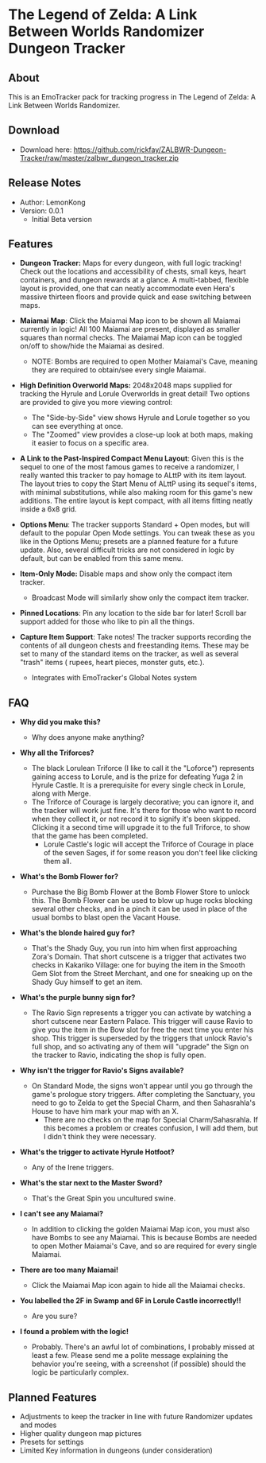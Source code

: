 # The Legend of Zelda: A Link Between Worlds Randomizer Dungeon Tracker

## About

This is an EmoTracker pack for tracking progress in The Legend of Zelda: A Link Between Worlds Randomizer.

## Download

- Download here: https://github.com/rickfay/ZALBWR-Dungeon-Tracker/raw/master/zalbwr_dungeon_tracker.zip

## Release Notes

- Author: LemonKong
- Version: 0.0.1
    - Initial Beta version

## Features

- **Dungeon Tracker:** Maps for every dungeon, with full logic tracking! Check out the locations and accessibility of
  chests, small keys, heart containers, and dungeon rewards at a glance. A multi-tabbed, flexible layout is provided,
  one that can neatly accommodate even Hera's massive thirteen floors and provide quick and ease switching between maps.


- **Maiamai Map**: Click the Maiamai Map icon to be shown all Maiamai currently in logic! All 100 Maiamai are present,
  displayed as smaller squares than normal checks. The Maiamai Map icon can be toggled on/off to show/hide the Maiamai
  as desired.
    - NOTE: Bombs are required to open Mother Maiamai's Cave, meaning they are required to obtain/see every single
      Maiamai.


- **High Definition Overworld Maps:** 2048x2048 maps supplied for tracking the Hyrule and Lorule Overworlds in great
  detail! Two options are provided to give you more viewing control:
    - The "Side-by-Side" view shows Hyrule and Lorule together so you can see everything at once.
    - The "Zoomed" view provides a close-up look at both maps, making it easier to focus on a specific area.


- **A Link to the Past-Inspired Compact Menu Layout**: Given this is the sequel to one of the most famous games to
  receive a randomizer, I really wanted this tracker to pay homage to ALttP with its item layout. The layout tries to
  copy the Start Menu of ALttP using its sequel's items, with minimal substitutions, while also making room for this
  game's new additions. The entire layout is kept compact, with all items fitting neatly inside a 6x8 grid.


- **Options Menu**: The tracker supports Standard + Open modes, but will default to the popular Open Mode settings. You can tweak these as you like in the Options Menu; presets are a planned feature for a future update. Also, several difficult tricks are not considered in logic by default, but can be enabled from this same menu.


- **Item-Only Mode:** Disable maps and show only the compact item tracker.
    - Broadcast Mode will similarly show only the compact item tracker.


- **Pinned Locations**: Pin any location to the side bar for later! Scroll bar support added for those who like to pin all the things.


- **Capture Item Support**: Take notes! The tracker supports recording the contents of all dungeon chests and
  freestanding items. These may be set to many of the standard items on the tracker, as well as several "trash" items (
  rupees, heart pieces, monster guts, etc.).
    - Integrates with EmoTracker's Global Notes system

## FAQ

- **Why did you make this?**
    - Why does anyone make anything?
    

- **Why all the Triforces?**
    - The black Lorulean Triforce (I like to call it the "Loforce") represents gaining access to Lorule, and is the
      prize for defeating Yuga 2 in Hyrule Castle. It is a prerequisite for every single check in Lorule, along with
      Merge.
    - The Triforce of Courage is largely decorative; you can ignore it, and the tracker will work just fine. It's there
      for those who want to record when they collect it, or not record it to signify it's been skipped. Clicking it a
      second time will upgrade it to the full Triforce, to show that the game has been completed.
        - Lorule Castle's logic will accept the Triforce of Courage in place of the seven Sages, if for some reason you
          don't feel like clicking them all.


- **What's the Bomb Flower for?**
    - Purchase the Big Bomb Flower at the Bomb Flower Store to unlock this. The Bomb Flower can be used to blow up huge
      rocks blocking several other checks, and in a pinch it can be used in place of the usual bombs to blast open the
      Vacant House.


- **What's the blonde haired guy for?**
    - That's the Shady Guy, you run into him when first approaching Zora's Domain. That short cutscene is a trigger that
      activates two checks in Kakariko Village: one for buying the item in the Smooth Gem Slot from the Street Merchant,
      and one for sneaking up on the Shady Guy himself to get an item.


- **What's the purple bunny sign for?**
    - The Ravio Sign represents a trigger you can activate by watching a short cutscene near Eastern Palace. This
      trigger will cause Ravio to give you the item in the Bow slot for free the next time you enter his shop. This
      trigger is superseded by the triggers that unlock Ravio's full shop, and so activating any of them will "upgrade"
      the Sign on the tracker to Ravio, indicating the shop is fully open.


- **Why isn't the trigger for Ravio's Signs available?**
    - On Standard Mode, the signs won't appear until you go through the game's prologue story triggers. After completing the Sanctuary, you need to go to Zelda to get the Special Charm, and then Sahasrahla's House to have him mark your map with an X.
      - There are no checks on the map for Special Charm/Sahasrahla. If this becomes a problem or creates confusion, I will add them, but I didn't think they were necessary.


- **What's the trigger to activate Hyrule Hotfoot?**
    - Any of the Irene triggers.
    

- **What's the star next to the Master Sword?**
    - That's the Great Spin you uncultured swine.


- **I can't see any Maiamai?**
    - In addition to clicking the golden Maiamai Map icon, you must also have Bombs to see any Maiamai. This is because
      Bombs are needed to open Mother Maiamai's Cave, and so are required for every single Maiamai.


- **There are too many Maiamai!**
    - Click the Maiamai Map icon again to hide all the Maiamai checks.


- **You labelled the 2F in Swamp and 6F in Lorule Castle incorrectly!!**
    - Are you sure?


- **I found a problem with the logic!**
    - Probably. There's an awful lot of combinations, I probably missed at least a few. Please send me a polite message
      explaining the behavior you're seeing, with a screenshot (if possible) should the logic be particularly complex.

## Planned Features

- Adjustments to keep the tracker in line with future Randomizer updates and modes
- Higher quality dungeon map pictures
- Presets for settings
- Limited Key information in dungeons (under consideration)